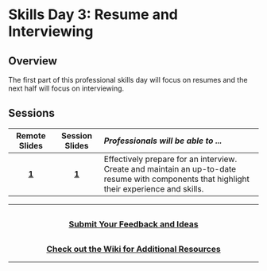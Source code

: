 # Skills Day 3: Resume and Interviewing

## Overview

The first part of this professional skills day will focus on resumes and the next half will focus on interviewing.

## Sessions

|Remote Slides|                                                       Session Slides                                                       | _Professionals will be able to ..._                                                                                                           |
|:----:| :------------------------------------------------------------------------------------------------------------------------: | :-------------------------------------------------------------------------------------------------------------------------------------------- |
|[**1**](https://docs.google.com/presentation/d/1hiV9eH2IsFZOx5uGmy3Htk0_Mrt0ESNL59Numq1seFQ/edit#slide=id.g8a202dd44c_0_0)| [**1**](https://docs.google.com/presentation/d/1caq7ZivpL8F-ufvaD_R5O9v_AuenAxaPI57tJutOu3E/edit#slide=id.g8a202dd44c_0_0) | Effectively prepare for an interview.<br>Create and maintain an up-to-date resume with components that highlight their experience and skills. |

---
## <h3 align="center"><a href="https://docs.google.com/forms/d/e/1FAIpQLSc4oUNSthmU63TqlzUOOWd3buX3tGVIPRNDm0tsLB_nOONRLQ/viewform">Submit Your Feedback and Ideas</a></h3>

## <h3 align="center"><a href="https://github.com/itscodenation/curriculum-21-22/wiki">Check out the Wiki for Additional Resources</a></h3>

---
